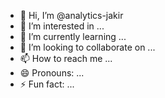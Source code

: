 - 👋 Hi, I’m @analytics-jakir
- 👀 I’m interested in ...
- 🌱 I’m currently learning ...
- 💞️ I’m looking to collaborate on ...
- 📫 How to reach me ...
- 😄 Pronouns: ...
- ⚡ Fun fact: ...

<!---
analytics-jakir/analytics-jakir is a ✨ special ✨ repository because its `README.md` (this file) appears on your GitHub profile.
You can click the Preview link to take a look at your changes.
--->
